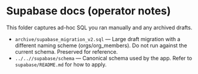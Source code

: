 # Supabase docs (operator notes)

This folder captures ad-hoc SQL you ran manually and any archived drafts.

- `archive/supabase_migration_v2.sql` — Large draft migration with a different naming scheme (orgs/org_members). Do not run against the current schema. Preserved for reference.
- `../..//supabase/schema` — Canonical schema used by the app. Refer to `supabase/README.md` for how to apply.
